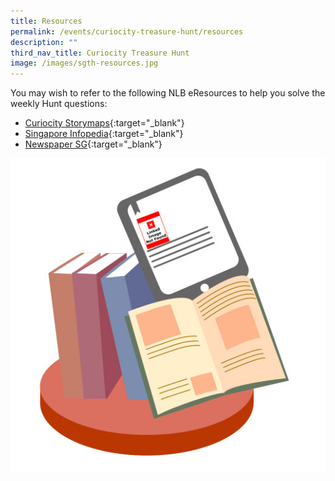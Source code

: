 ```yaml
---
title: Resources
permalink: /events/curiocity-treasure-hunt/resources
description: ""
third_nav_title: Curiocity Treasure Hunt
image: /images/sgth-resources.jpg
---
```


You may wish to refer to the following NLB eResources to help you solve the weekly Hunt questions: 

* [Curiocity Storymaps](https://curiocity.nlb.gov.sg/story-maps/explore){:target="_blank"} 
* [Singapore Infopedia](https://eresources.nlb.gov.sg/infopedia/){:target="_blank"} 
* [Newspaper SG](https://eresources.nlb.gov.sg/newspapers/){:target="_blank"}

![Alt text for image on Isomer site](/images/sgth-resources.jpg)